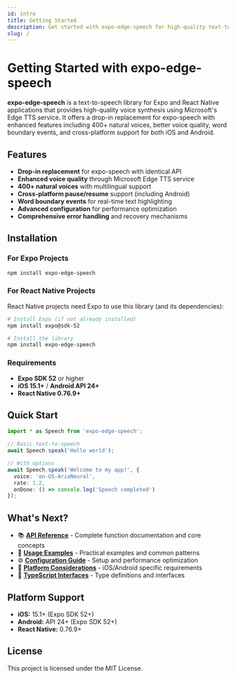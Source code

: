 ```yaml
---
id: intro
title: Getting Started
description: Get started with expo-edge-speech for high-quality text-to-speech synthesis
slug: /
---
```


# Getting Started with expo-edge-speech

**expo-edge-speech** is a text-to-speech library for Expo and React Native applications that provides high-quality voice synthesis using Microsoft's Edge TTS service. It offers a drop-in replacement for expo-speech with enhanced features including 400+ natural voices, better voice quality, word boundary events, and cross-platform support for both iOS and Android.

## Features

- **Drop-in replacement** for expo-speech with identical API
- **Enhanced voice quality** through Microsoft Edge TTS service
- **400+ natural voices** with multilingual support
- **Cross-platform pause/resume** support (including Android)
- **Word boundary events** for real-time text highlighting
- **Advanced configuration** for performance optimization
- **Comprehensive error handling** and recovery mechanisms

## Installation

### For Expo Projects

```bash
npm install expo-edge-speech
```

### For React Native Projects

React Native projects need Expo to use this library (and its dependencies):

```bash
# Install Expo (if not already installed)
npm install expo@sdk-52

# Install the library
npm install expo-edge-speech
```

### Requirements

- **Expo SDK 52** or higher
- **iOS 15.1+** / **Android API 24+**
- **React Native 0.76.9+**

## Quick Start

```typescript
import * as Speech from 'expo-edge-speech';

// Basic text-to-speech
await Speech.speak('Hello world');

// With options
await Speech.speak('Welcome to my app!', {
  voice: 'en-US-AriaNeural',
  rate: 1.2,
  onDone: () => console.log('Speech completed')
});
```

## What's Next?

- 📚 [**API Reference**](./api-reference) - Complete function documentation and core concepts
- 🎯 [**Usage Examples**](./usage-examples) - Practical examples and common patterns
- ⚙️ [**Configuration Guide**](./configuration) - Setup and performance optimization
- 📱 [**Platform Considerations**](./platform-considerations) - iOS/Android specific requirements
- 🔧 [**TypeScript Interfaces**](./typescript-interfaces) - Type definitions and interfaces

## Platform Support

- **iOS:** 15.1+ (Expo SDK 52+)
- **Android:** API 24+ (Expo SDK 52+)
- **React Native:** 0.76.9+

## License

This project is licensed under the MIT License.